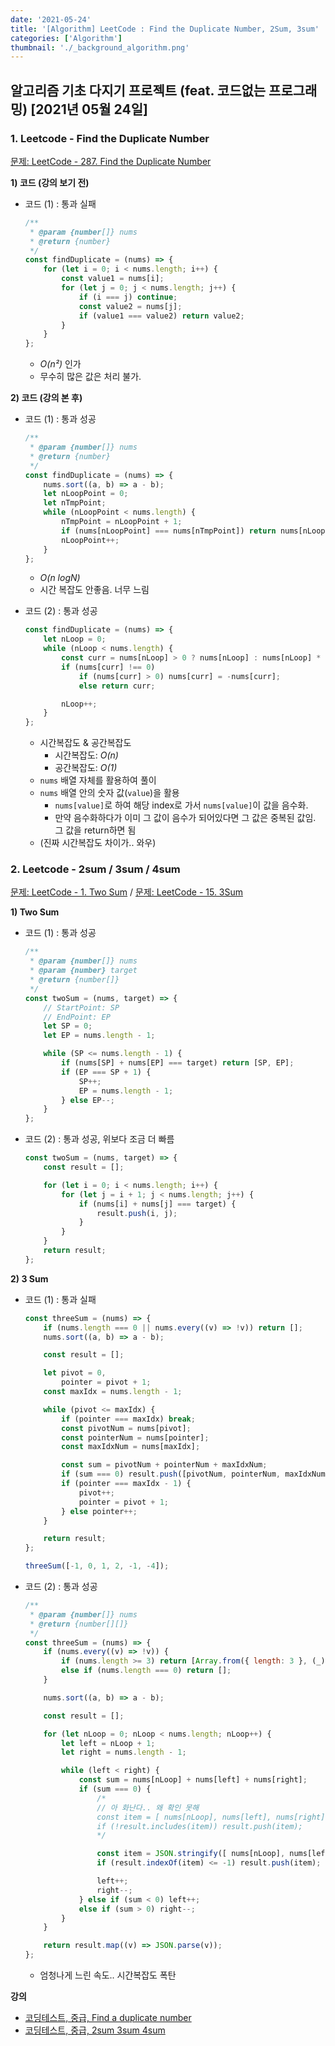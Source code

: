 ```yaml
---
date: '2021-05-24'
title: '[Algorithm] LeetCode : Find the Duplicate Number, 2Sum, 3sum'
categories: ['Algorithm']
thumbnail: './_background_algorithm.png'
---
```


## 알고리즘 기초 다지기 프로젝트 (feat. 코드없는 프로그래밍) [2021년 05월 24일]

### **1.** Leetcode - Find the Duplicate Number

[문제: LeetCode - 287. Find the Duplicate Number](https://leetcode.com/problems/find-the-duplicate-number/)

**1) 코드 (강의 보기 전)**

-   코드 (1) : 통과 실패

    ```js
    /**
     * @param {number[]} nums
     * @return {number}
     */
    const findDuplicate = (nums) => {
        for (let i = 0; i < nums.length; i++) {
            const value1 = nums[i];
            for (let j = 0; j < nums.length; j++) {
                if (i === j) continue;
                const value2 = nums[j];
                if (value1 === value2) return value2;
            }
        }
    };
    ```

    -   _O(n²)_ 인가
    -   무수히 많은 값은 처리 불가.

**2) 코드 (강의 본 후)**

-   코드 (1) : 통과 성공

    ```js
    /**
     * @param {number[]} nums
     * @return {number}
     */
    const findDuplicate = (nums) => {
        nums.sort((a, b) => a - b);
        let nLoopPoint = 0;
        let nTmpPoint;
        while (nLoopPoint < nums.length) {
            nTmpPoint = nLoopPoint + 1;
            if (nums[nLoopPoint] === nums[nTmpPoint]) return nums[nLoopPoint];
            nLoopPoint++;
        }
    };
    ```

    -   _O(n logN)_
    -   시간 복잡도 안좋음. 너무 느림

-   코드 (2) : 통과 성공

    ```js
    const findDuplicate = (nums) => {
        let nLoop = 0;
        while (nLoop < nums.length) {
            const curr = nums[nLoop] > 0 ? nums[nLoop] : nums[nLoop] * -1;
            if (nums[curr] !== 0)
                if (nums[curr] > 0) nums[curr] = -nums[curr];
                else return curr;

            nLoop++;
        }
    };
    ```

    -   시간복잡도 & 공간복잡도
        -   시간복잡도: _O(n)_
        -   공간복잡도: _O(1)_
    -   `nums` 배열 자체를 활용하여 풀이
    -   `nums` 배열 안의 숫자 값(`value`)을 활용
        -   `nums[value]`로 하여 해당 index로 가서 `nums[value]`이 값을 음수화.
        -   만약 음수화하다가 이미 그 값이 음수가 되어있다면 그 값은 중복된 값임.  
             그 값을 return하면 됨
    -   (진짜 시간복잡도 차이가.. 와우)

### **2.** Leetcode - 2sum / 3sum / 4sum

[문제: LeetCode - 1. Two Sum](https://leetcode.com/problems/two-sum/) / [문제: LeetCode - 15. 3Sum](https://leetcode.com/problems/3sum/)

**1) Two Sum**

-   코드 (1) : 통과 성공

    ```js
    /**
     * @param {number[]} nums
     * @param {number} target
     * @return {number[]}
     */
    const twoSum = (nums, target) => {
        // StartPoint: SP
        // EndPoint: EP
        let SP = 0;
        let EP = nums.length - 1;

        while (SP <= nums.length - 1) {
            if (nums[SP] + nums[EP] === target) return [SP, EP];
            if (EP === SP + 1) {
                SP++;
                EP = nums.length - 1;
            } else EP--;
        }
    };
    ```

-   코드 (2) : 통과 성공, 위보다 조금 더 빠름

    ```js
    const twoSum = (nums, target) => {
        const result = [];

        for (let i = 0; i < nums.length; i++) {
            for (let j = i + 1; j < nums.length; j++) {
                if (nums[i] + nums[j] === target) {
                    result.push(i, j);
                }
            }
        }
        return result;
    };
    ```

**2) 3 Sum**

-   코드 (1) : 통과 실패

    ```js
    const threeSum = (nums) => {
        if (nums.length === 0 || nums.every((v) => !v)) return [];
        nums.sort((a, b) => a - b);

        const result = [];

        let pivot = 0,
            pointer = pivot + 1;
        const maxIdx = nums.length - 1;

        while (pivot <= maxIdx) {
            if (pointer === maxIdx) break;
            const pivotNum = nums[pivot];
            const pointerNum = nums[pointer];
            const maxIdxNum = nums[maxIdx];

            const sum = pivotNum + pointerNum + maxIdxNum;
            if (sum === 0) result.push([pivotNum, pointerNum, maxIdxNum]);
            if (pointer === maxIdx - 1) {
                pivot++;
                pointer = pivot + 1;
            } else pointer++;
        }

        return result;
    };

    threeSum([-1, 0, 1, 2, -1, -4]);
    ```

-   코드 (2) : 통과 성공

    ```js
    /**
     * @param {number[]} nums
     * @return {number[][]}
     */
    const threeSum = (nums) => {
        if (nums.every((v) => !v)) {
            if (nums.length >= 3) return [Array.from({ length: 3 }, (_) => 0)];
            else if (nums.length === 0) return [];
        }

        nums.sort((a, b) => a - b);

        const result = [];

        for (let nLoop = 0; nLoop < nums.length; nLoop++) {
            let left = nLoop + 1;
            let right = nums.length - 1;

            while (left < right) {
                const sum = nums[nLoop] + nums[left] + nums[right];
                if (sum === 0) {
                    /*
                    // 아 화난다.. 왜 확인 못해
                    const item = [ nums[nLoop], nums[left], nums[right] ];
                    if (!result.includes(item)) result.push(item);
                    */

                    const item = JSON.stringify([ nums[nLoop], nums[left], nums[right] ]);
                    if (result.indexOf(item) <= -1) result.push(item);

                    left++;
                    right--;
                } else if (sum < 0) left++;
                else if (sum > 0) right--;
            }
        }

        return result.map((v) => JSON.parse(v));
    };
    ```

    -   엄청나게 느린 속도.. 시간복잡도 폭탄

**강의**

-   [코딩테스트, 중급, Find a duplicate number](https://youtu.be/k6rsok-7zNA)
-   [코딩테스트, 중급, 2sum 3sum 4sum](https://youtu.be/OYQOe76Zc5I)
